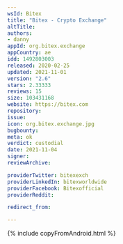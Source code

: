 ```yaml
---
wsId: Bitex
title: "Bitex - Crypto Exchange"
altTitle: 
authors:
- danny
appId: org.bitex.exchange
appCountry: ae
idd: 1492803003
released: 2020-02-25
updated: 2021-11-01
version: "2.6"
stars: 2.33333
reviews: 15
size: 103431168
website: https://bitex.com
repository: 
issue: 
icon: org.bitex.exchange.jpg
bugbounty: 
meta: ok
verdict: custodial
date: 2021-11-04
signer: 
reviewArchive:

providerTwitter: bitexexch
providerLinkedIn: bitexworldwide
providerFacebook: Bitexofficial
providerReddit: 

redirect_from:

---
```


{% include copyFromAndroid.html %}
